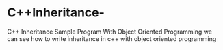 # C++Inheritance-
C++ Inheritance  Sample Program With Object Oriented Programming
we can see how to write inheritance in c++ with object oriented programming
